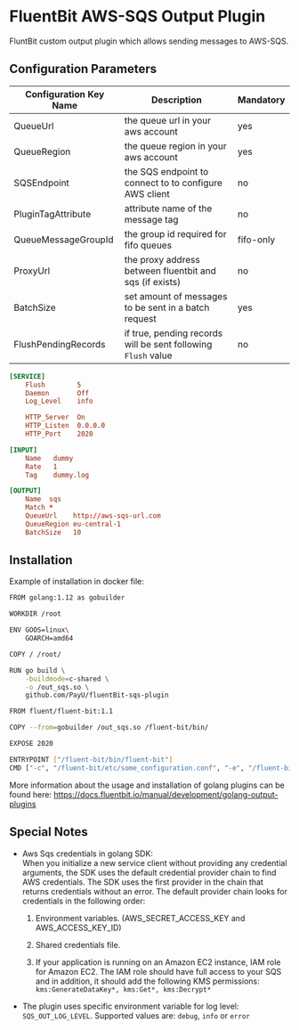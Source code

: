 # FluentBit AWS-SQS Output Plugin

FluntBit custom output plugin which allows sending messages to AWS-SQS.

## Configuration Parameters

| Configuration Key Name | Description                                                   | Mandatory |
| ---------------------- | ------------------------------------------------------------- | --------- |
| QueueUrl               | the queue url in your aws account                             | yes       |
| QueueRegion            | the queue region in your aws account                          | yes       |
| SQSEndpoint            | the SQS endpoint to connect to to configure AWS client        | no        |
| PluginTagAttribute     | attribute name of the message tag                             | no        |
| QueueMessageGroupId    | the group id required for fifo queues                         | fifo-only |
| ProxyUrl               | the proxy address between fluentbit and sqs (if exists)       | no        |
| BatchSize              | set amount of messages to be sent in a batch request          | yes       |
| FlushPendingRecords    | if true, pending records will be sent following `Flush` value | no        |

```conf
[SERVICE]
    Flush        5
    Daemon       Off
    Log_Level    info

    HTTP_Server  On
    HTTP_Listen  0.0.0.0
    HTTP_Port    2020

[INPUT]
    Name   dummy
    Rate   1
    Tag    dummy.log

[OUTPUT]
    Name  sqs
    Match *
    QueueUrl    http://aws-sqs-url.com
    QueueRegion eu-central-1
    BatchSize   10
```

## Installation

Example of installation in docker file:  

```bash
FROM golang:1.12 as gobuilder

WORKDIR /root

ENV GOOS=linux\
    GOARCH=amd64

COPY / /root/

RUN go build \
    -buildmode=c-shared \
    -o /out_sqs.so \
    github.com/PayU/fluentBit-sqs-plugin

FROM fluent/fluent-bit:1.1

COPY --from=gobuilder /out_sqs.so /fluent-bit/bin/

EXPOSE 2020

ENTRYPOINT ["/fluent-bit/bin/fluent-bit"]
CMD ["-c", "/fluent-bit/etc/some_configuration.conf", "-e", "/fluent-bit/bin/fluentBit-sqs-plugin.so"]
```

More information about the usage and installation of golang plugins can be found here: https://docs.fluentbit.io/manual/development/golang-output-plugins

## Special Notes

- Aws Sqs credentials in golang SDK: </br> When you initialize a new service client without providing any credential arguments, the SDK uses the default credential provider chain to find AWS credentials. The SDK uses the first provider in the chain that returns credentials without an error. The default provider chain looks for credentials in the following order:

     1) Environment variables. (AWS_SECRET_ACCESS_KEY and AWS_ACCESS_KEY_ID)

     2) Shared credentials file.

     3) If your application is running on an Amazon EC2 instance, IAM role for Amazon EC2. The IAM role should have full access to your SQS and in addition, it should add the following KMS permissions: `kms:GenerateDataKey*, kms:Get*, kms:Decrypt*`

- The plugin uses specific environment variable for log level: `SQS_OUT_LOG_LEVEL`. Supported values are: `debug`, `info` or `error`     
